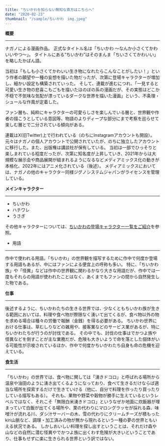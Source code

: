 ```yaml
---
title: "ちいかわを知らない無知な貴方はこちらへ"
date: "2020-02-23"
thumbnail: "/sample/ちいかわ　img.jpeg"
---
```


**概要**
***
ナガノによる漫画作品。
正式なタイトル名は「ちいかわ ～なんか小さくてかわいいやつ～」。
タイトルにある“ちいかわ”はそのまんま「ちいさくてかわいい」を略したかばん語。

当初は「もしも小さくてかわいい生き物になれたらこんなことがしたい！」という作者の願望や一種の妄想を描いた物だったが、次第に登場キャラクターが増加し、細かい設定も構築されていった。
そして、連載が進むにつれ、「一見すると可愛い生き物の悲喜こもごもを描いたほのぼの系の漫画だが、その実態はどこか不穏で不気味な気配が漂っているダークな世界を描いた漫画」という、不条理・シュールな作風が定着した。

ファン層も、純粋にキャラクターの可愛らしさを楽しんでいる層と、世界観や作者の描こうとしている意図等、物語のよりディープな部分にまで考察を巡らせて楽しむ層とで二分されている傾向がある。

連載はX(旧Twitter)上で行われている（のちにInstagramアカウントも開設）。元々はナガノの個人アカウントで公開されていたが、のちに独立したアカウントに移行した。また、出版権は講談社が保有している。
当初は一部でひっそりと楽しまれている程度だったが、次第に知名度が上昇していき、2021年からは大規模な展示会や商品展開が組まれるようになるなどメディアミックス化の動きが本格化、2022年にはアニメ化されている（後述）。
メディアミックスにおいては、ナガノの他のキャラクター同様ジグノシステムジャパンがライセンスを管理している。

**メインキャラクター**
***
- ちいかわ
- ハチワレ
- うさぎ

その他キャラクターについては、[ちいかわの登場キャラクター一覧をご紹介](http://localhost:3000/posts/react-next)を参照。


- 用語
***
作中で使われる用語。「ちいかわ」の世界観を描写するために作中で何度か登場する用語もあるが、中にはファンによる便宜上の呼称も多い。
特に、「ちいかわ族」や「怪異」などは作中の世界観に関わるかなり大きな用語だが、作中では一度もそれらの用語が使われたことはなく、あくまでもファンの間から自然発生した物である。

**仕事**
***
後述するように、ちいかわたちの生きる世界では、少なくともちいかわ族が生きる範囲においては、料理や食べ物が際限なく湧いて出てくるが、食べ物以外の物を求める場合は種々の労働で報酬（金銭）を得る必要がある。
ちいかわ世界における仕事は、草むしりなどの雑用や、接客業などのサービス業があるが、特にちいかわたちが行うのが討伐である。
その中でも、討伐の仕事はでかつよ族や怪異などを倒すことが主な業務だが、危険も大きいようで命を落とした個体がいる可能性が示唆されているほか、作中で何度かちいかわたち自身も命の危機を迎えている。

**食生活**
***
「ちいかわ」の世界では、食べ物に関しては「湧きドコロ」と呼ばれる場所から温泉や油田のように湧き出てくるようになっており、食べて生きるだけならば適当な場所を探索するだけで生きていける（他に、自分で料理を作ったり買ったりしている描写もある）。
それも、果物や野菜や穀物が勝手に生えているというレベルではなく、それこそ「無限白米湧きドコロ」というなぜか地面に炊飯器が埋まっていて白飯が出てくる場所や、栗の代わりにマロングラッセが採れる森、味噌汁が流れる川、ダシ汁サーバーの木、雪の代わりにクリームチーズが積もったkiri山脈など、調理・加工済みの物が無から現れるという一種の夢の世界ともいえる状況である。
しかしおいしい料理を探し出すということは、それだけ森や山などの自然に潜む怪異やでかつよ族に出くわす危険が大きいということであり、仕事もせずに楽に生きられる世界という訳ではない。
